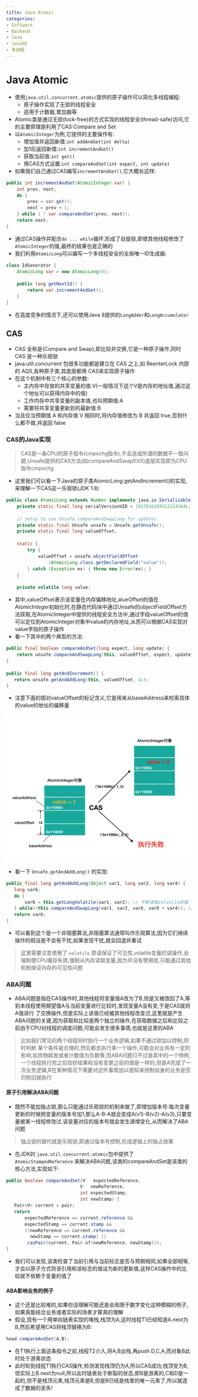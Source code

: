 ```yaml
---
title: Java Atomic
categories:
- Software
- Backend
- Java
- JavaSE
- 多线程
---
```

# Java Atomic

-   使用`java.util.concurrent.atomic`提供的原子操作可以简化多线程编程:
    -   原子操作实现了无锁的线程安全
    -   适用于计数器,累加器等
-   Atomic类是通过无锁(lock-free)的方式实现的线程安全(thread-safe)访问,它的主要原理是利用了CAS:Compare and Set
-   以`AtomicInteger`为例,它提供的主要操作有:
    -   增加值并返回新值:`int addAndGet(int delta)`
    -   加1后返回新值:`int incrementAndGet()`
    -   获取当前值:`int get()`
    -   用CAS方式设置:`int compareAndSet(int expect, int update)`
-   如果我们自己通过CAS编写`incrementAndGet()`,它大概长这样:

```java
public int incrementAndGet(AtomicInteger var) {
    int prev, next;
    do {
        prev = var.get();
        next = prev + 1;
    } while ( ! var.compareAndSet(prev, next));
    return next;
}
```

-   通过CAS操作并配合`do ... while`循环,形成了自旋锁,即使其他线程修改了`AtomicInteger`的值,最终的结果也是正确的
-   我们利用`AtomicLong`可以编写一个多线程安全的全局唯一ID生成器:

```java
class IdGenerator {
    AtomicLong var = new AtomicLong(0);

    public long getNextId() {
        return var.incrementAndGet();
    }
}
```

-   在高度竞争的情况下,还可以使用Java 8提供的`LongAdder`和`LongAccumulator`

## CAS

-  CAS 全称是(Compare and Swap),即比较并交换,它是一种原子操作,同时 CAS 是一种乐观锁
-  java.util.concurrent 包很多功能都是建立在 CAS 之上,如 ReenterLock 内部的 AQS,各种原子类,其底层都用 CAS来实现原子操作
-  在这个机制中有三个核心的参数:
    -  主内存中存放的共享变量的值:V(一般情况下这个V是内存的地址值,通过这个地址可以获得内存中的值)
    -  工作内存中共享变量的副本值,也叫预期值:A
    -  需要将共享变量更新到的最新值:B
-  当且仅当预期值 A 和内存值 V 相同时,将内存值修改为 B 并返回 true,否则什么都不做,并返回 false

### CAS的Java实现

>   CAS是一条CPU的原子指令(cmpxchg指令),不会造成所谓的数据不一致问题,Unsafe提供的CAS方法(如compareAndSwapXXX)底层实现即为CPU指令cmpxchg

-   这里我们可以看一下Java的原子类AtomicLong.getAndIncrement()的实现,来理解一下CAS这一乐观锁(JDK 1.8)

```java
public class AtomicLong extends Number implements java.io.Serializable {
    private static final long serialVersionUID = 1927816293512124184L;

    // setup to use Unsafe.compareAndSwapLong for updates
    private static final Unsafe unsafe = Unsafe.getUnsafe();
    private static final long valueOffset;

    static {
        try {
            valueOffset = unsafe.objectFieldOffset
                (AtomicLong.class.getDeclaredField("value"));
        } catch (Exception ex) { throw new Error(ex); }
    }

    private volatile long value;
```

-   其中,valueOffset表示该变量在内存偏移地址,alueOffset的值在AtomicInteger初始化时,在静态代码块中通过Unsafe的objectFieldOffset方法获取,在AtomicInteger中提供的线程安全方法中,通过字段valueOffset的值可以定位到AtomicInteger对象中value的内存地址,从而可以根据CAS实现对value字段的原子操作
-   看一下其中的两个典型的方法:

```java
public final boolean compareAndSet(long expect, long update) {
    return unsafe.compareAndSwapLong(this, valueOffset, expect, update);
}

public final long getAndIncrement() {
   return unsafe.getAndAddLong(this, valueOffset, 1L);
}
```

-   注意下面的图对valueOffset的标记含义,它是用来从baseAddress来检索具体的value的地址的偏移量

<img src="https://raw.githubusercontent.com/LuShan123888/Files/main/Pictures/2021-06-12-6e8b1fe5d5993d17a4c5b69bb72ac51d89826.png" alt="img" style="zoom:50%;" />

-   看一下 `Unsafe.getAndAddLong()` 的实现:

```java
public final long getAndAddLong(Object var1, long var2, long var4) {
   long var6;
   do {
       var6 = this.getLongVolatile(var1, var2); // 不断读取volatile的值
   } while(!this.compareAndSwapLong(var1, var2, var6, var6 + var4)); // 不断循环直到满足条件
   return var6;
}
```

-   可以看到这个是一个非阻塞算法,非阻塞算法通常叫作乐观算法,因为它们继续操作的假设是不会有干扰,如果发现干扰,就会回退并重试

>   这里需要注意使用了 `volatile` 原语保证了可见性,volatile变量的读操作,会强制使CPU缓存失效,强制从内存读取变量,因为并没有使用锁,只能通过其他机制保证内存的可见性问题

### ABA问题

-   ABA问题是指在CAS操作时,其他线程将变量值A改为了B,但是又被改回了A,等到本线程使用期望值A与当前变量进行比较时,发现变量A没有变,于是CAS就将A值进行 了交换操作,但是实际上该值已经被其他线程改变过,这里就是产生ABA问题的关键,因为获取和比较是两个独立的操作,在获取数据之后和比较之前由于CPU对线程的调度问题,可能会发生很多事情,也就是这里的ABA

>   比如我们常见的两个线程同时执行一个业务逻辑,如果不通过锁加以控制,同时判断 某个条件是合理的,然后都去执行某一个操作,可能会对业务有一定的影响,如货物超发或者计数值为负数等,而ABA问题只不过是其中的一个特例,一个线程执行完之后恰好结果和没有变更之前的值是一样的,但是A完成了一次业务逻辑,B在某种情况下需要对这件事情加以感知来控制自身的业务是否仍照旧就执行

#### 原子引用解决ABA问题

-   既然不能加独占锁,那么只能通过乐观锁的机制来做了,即增加版本号:每次变量更新的时候把变量的版本号加1,那么A-B-A就会变成A(v1)-B(v2)-A(v3),只要变量被某一线程修改过,该变量对应的版本号就会发生递增变化,从而解决了ABA问题

>   独占锁的替代就是乐观锁,即通过版本号控制,形成逻辑上的独占效果

-   在JDK的 `java.util.concurrent.atomic`包中提供了 `AtomicStampedReference` 来解决ABA问题,该类的compareAndSet是该类的核心方法,实现如下:

```java
public boolean compareAndSet(V   expectedReference,
                            V   newReference,
                            int expectedStamp,
                            int newStamp) {
   Pair<V> current = pair;
   return
       expectedReference == current.reference &&
       expectedStamp == current.stamp &&
       ((newReference == current.reference &&
         newStamp == current.stamp) ||
        casPair(current, Pair.of(newReference, newStamp)));
}
```

-   我们可以发现,该类检查了当前引用与当前标志是否与预期相同,如果全部相等,才会以原子方式将该引用和该标志的值设为新的更新值,这样CAS操作中的比较就不依赖于变量的值了

#### ABA影响业务的例子

-   这个还是比较难的,如果你没理解可能还是会局限于数字变化这种模糊的例子,如果真能结合业务或者实际的场景才算真的理解
-   假设,现有一个用单向链表实现的堆栈,栈顶为A,这时线程T1已经知道A.next为B,然后希望用CAS将栈顶替换为B:

```java
head.compareAndSet(A,B);
```

-   在T1执行上面这条指令之前,线程T2介入,将A,B出栈,再push D,C,A,而对象B此时处于游离状态
-   此时轮到线程T1执行CAS操作,检测发现栈顶仍为A,所以CAS成功,栈顶变为B,但实际上B.next为null,所以此时链表处于断裂的状态,即B是游离的,C和D是一起的,但不是栈顶元素,栈顶元素是B,但是B已经是栈里的唯一元素了,所以就造成了数据的丢失!